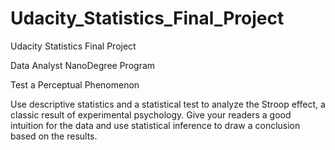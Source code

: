 # Udacity_Statistics_Final_Project
Udacity Statistics Final Project

Data Analyst NanoDegree Program

Test a Perceptual Phenomenon

Use descriptive statistics and a statistical test to analyze the Stroop effect, a classic result of experimental psychology. Give your readers a good intuition for the data and use statistical inference to draw a conclusion based on the results.
